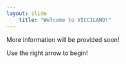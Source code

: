 ```yaml
---
layout: slide
    title: "Welcome to VICCILAND!"
---
```

More information will be provided soon!
> 
Use the right arrow to begin!
